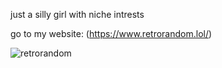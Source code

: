 just a silly girl with niche intrests 

go to my website: (https://www.retrorandom.lol/)

<p> <img src="https://komarev.com/ghpvc/?username=retrorandom&color=8E64D0" alt="retrorandom" /> </p>

